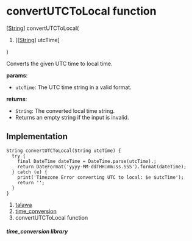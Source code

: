 
<div>

# convertUTCToLocal function

</div>


[[String](https://api.flutter.dev/flutter/dart-core/String-class.html)]
convertUTCToLocal(

1.  [[[String](https://api.flutter.dev/flutter/dart-core/String-class.md)]
    utcTime]

)



Converts the given UTC time to local time.

**params**:

-   `utcTime`: The UTC time string in a valid format.

**returns**:

-   `String`: The converted local time string.
-   Returns an empty string if the input is invalid.



## Implementation

``` language-dart
String convertUTCToLocal(String utcTime) {
  try {
    final DateTime dateTime = DateTime.parse(utcTime).;
    return DateFormat('yyyy-MM-ddTHH:mm:ss.SSS').format(dateTime);
  } catch (e) {
    print('Timezone Error converting UTC to local: $e $utcTime');
    return '';
  }
}
```







1.  [talawa](../index.md)
2.  [time_conversion](../utils_time_conversion/)
3.  convertUTCToLocal function

##### time_conversion library








